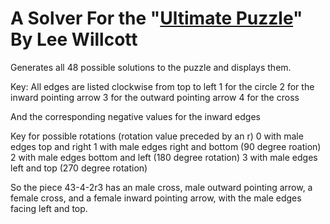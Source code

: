 # A Solver For the "[Ultimate Puzzle](http://theultimatepuzzle.com)" By Lee Willcott

Generates all 48 possible solutions to the puzzle and displays them. 

Key: 
All edges are listed clockwise from top to left
1 for the circle
2 for the inward pointing arrow
3 for the outward pointing arrow
4 for the cross 

And the corresponding negative values for the inward edges

Key for possible rotations (rotation value preceded by an r)
0 with male edges top and right 
1 with male edges right and bottom (90 degree roation)
2 with male edges bottom and left (180 degree rotation)
3 with male edges left and top (270 degree rotation)


So the piece 43-4-2r3 has an male cross, male outward pointing arrow, a female cross, and a female inward pointing arrow, with the male edges facing left and top.
